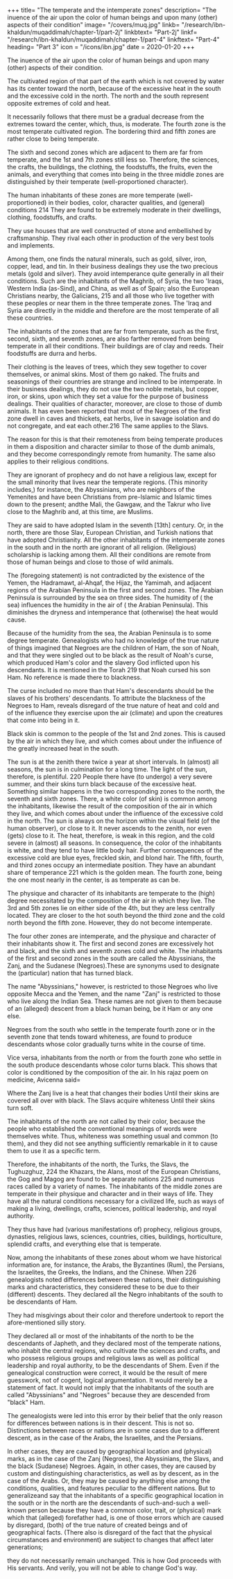 +++
title= "The temperate and the intemperate zones"
description= "The inuence of the air upon the color of human beings and upon many (other) aspects of their condition"
image= "/covers/muq.jpg"
linkb= "/research/ibn-khaldun/muqaddimah/chapter-1/part-2j"
linkbtext= "Part-2j"
linkf= "/research/ibn-khaldun/muqaddimah/chapter-1/part-4"
linkftext= "Part-4"
heading= "Part 3"
icon = "/icons/ibn.jpg"
date = 2020-01-20
+++

<!-- THIRD PREFATORY DISCUSSION -->

The inuence of the air upon the color of human beings and upon many (other) aspects of their condition.

The cultivated region of that part of the earth which is not covered by water has its center toward the north, because of the
excessive heat in the south and the excessive cold in the north. The north and the
south represent opposite extremes of cold and heat. 

It necessarily follows that there must be a gradual decrease from the extremes toward the center, which, thus, is
moderate. The fourth zone is the most temperate cultivated region.
The bordering third and fifth zones are rather close to being temperate. 

The sixth and second zones which are adjacent to them are far from temperate, and the 1st and 7th zones still less so. Therefore, the sciences, the crafts, the buildings, the clothing, the foodstuffs, the fruits, even the animals, and everything that comes
into being in the three middle zones are distinguished by their temperate (well-proportioned character). 

The human inhabitants of these zones are more temperate (well-proportioned) in their bodies, color, character qualities, and (general) conditions 214 They are found to be extremely moderate in their dwellings, clothing, foodstuffs, and crafts. 

They use houses that are well constructed of stone and embellished by craftsmanship. They rival each other in production of the very best tools and implements. 

Among them, one finds the natural minerals, such as gold, silver, iron, copper, lead, and tin. In their business dealings they use the two precious metals (gold and silver). They avoid intemperance quite generally in all their conditions. Such are the inhabitants of the Maghrib, of Syria, the two 'Iraqs, Western India (as-Sind), and China, as well as of Spain; also the European
Christians nearby, the Galicians, 215 and all those who live together with these peoples or near them in the three temperate zones. The 'Iraq and Syria are directly in the middle and therefore are the most temperate of all these countries.

The inhabitants of the zones that are far from temperate, such as the first, second, sixth, and seventh zones, are also farther removed from being temperate in all their conditions. Their buildings are of clay and reeds. Their foodstuffs are durra and herbs. 

Their clothing is the leaves of trees, which they sew together to cover themselves, or animal skins. Most of them go naked. The fruits and seasonings of their countries are strange and inclined to be intemperate. In their business dealings,
they do not use the two noble metals, but copper, iron, or skins, upon which they set a value for the purpose of business dealings. Their qualities of character, moreover, are close to those of dumb animals. It has even been reported that most of the
Negroes of the first zone dwell in caves and thickets, eat herbs, live in savage isolation and do not congregate, and eat each other.216 The same applies to the Slavs. 

The reason for this is that their remoteness from being temperate produces in them a disposition and character similar to those of the dumb animals, and they become correspondingly remote from humanity. The same also applies to their religious conditions. 

They are ignorant of prophecy and do not have a religious law, except for the small minority that lives near the temperate regions. (This minority includes,) for instance, the Abyssinians, who are neighbors of the Yemenites and have been Christians from pre-Islamic and Islamic times down to the present; andthe Mali, the Gawgaw, and the Takrur who live close to the Maghrib and, at this time, are Muslims. 

They are said to have adopted Islam in the seventh [13th] century. Or, in the north, there are those Slav, European Christian, and Turkish nations that have adopted Christianity. All the other inhabitants of the intemperate zones in the south and in the north are ignorant of all religion. (Religious) scholarship is lacking among them. All their conditions are remote from those of
human beings and close to those of wild animals.

The (foregoing statement) is not contradicted by the existence of the Yemen, the Hadramawt, al-Ahqaf, the Hijaz, the Yamimah, and adjacent regions of the Arabian Peninsula in the first and second zones. The Arabian Peninsula is surrounded by the sea on three sides. The humidity of ( the sea) influences the humidity in the air of ( the Arabian Peninsula). This diminishes the
dryness and intemperance that (otherwise) the heat would cause. 

Because of the humidity from the sea, the Arabian Peninsula is to some degree temperate. Genealogists who had no knowledge of the true nature of things imagined that Negroes are the children of Ham, the son of Noah, and that they were singled
out to be black as the result of Noah's curse, which produced Ham's color and the slavery God inflicted upon his descendants. It is mentioned in the Torah 219 that Noah cursed his son Ham. No reference is made there to blackness. 

The curse included no more than that Ham's descendants should be the slaves of his brothers' descendants. To attribute the blackness of the Negroes to Ham, reveals disregard of the true nature of heat and cold and of the influence they exercise upon the air (climate) and upon the creatures that come into being in it. 

Black skin is common to the people of the 1st and 2nd zones. This is caused by the air in which they live, and which comes about under the influence of the greatly increased heat in the south. 

The sun is at the zenith there twice a year at short intervals. In (almost) all seasons, the sun is in culmination for a
long time. The light of the sun, therefore, is plentiful. 220 People there have (to
undergo) a very severe summer, and their skins turn black because of the excessive
heat. Something similar happens in the two corresponding zones to the north, the
seventh and sixth zones. There, a white color (of skin) is common among the
inhabitants, likewise the result of the composition of the air in which they live, and
which comes about under the influence of the excessive cold in the north. The sun is
always on the horizon within the visual field (of the human observer), or close to it.
It never ascends to the zenith, nor even (gets) close to it. The heat, therefore, is weak
in this region, and the cold severe in (almost) all seasons. In consequence, the color
of the inhabitants is white, and they tend to have little body hair. Further
consequences of the excessive cold are blue eyes, freckled skin, and blond hair.
The fifth, fourth, and third zones occupy an intermediate position. They have
an abundant share of temperance 221 which is the golden mean. The fourth zone,
being the one most nearly in the center, is as temperate as can be. 

The physique and character of its inhabitants are temperate to the (high) degree necessitated by the composition of the air in which they live. The 3rd and 5th zones lie on either side of the 4th, but they are less centrally located. They are closer to the hot south beyond the third zone and the cold north beyond the fifth zone. However, they do not become intemperate.

The four other zones are intemperate, and the physique and character of their inhabitants show it. The first and second zones are excessively hot and black, and the sixth and seventh zones cold and white. The inhabitants of the first and second zones in the south are called the Abyssinians, the Zanj, and the Sudanese (Negroes).These are synonyms used to designate the (particular) nation that has turned black. 

The name "Abyssinians," however, is restricted to those Negroes who live opposite Mecca and the Yemen, and the name "Zanj" is restricted to those who live along the Indian Sea. These names are not given to them because of an (alleged) descent from a black human being, be it Ham or any one else. 

Negroes from the south who settle in the temperate fourth zone or in the seventh zone that tends toward whiteness, are found to produce descendants whose color gradually turns white in the course of time. 
 
Vice versa, inhabitants from the north or from the fourth zone who settle in the south produce descendants whose color turns black. This shows that color is conditioned by the composition of the air. In his rajaz poem on medicine, Avicenna
said= 

Where the Zanj live is a heat that changes their bodies
Until their skins are covered all over with black.
The Slavs acquire whiteness
Until their skins turn soft.

The inhabitants of the north are not called by their color, because the people who established the conventional meanings of words were themselves white. Thus, whiteness was something usual and common (to them), and they did not see anything sufficiently remarkable in it to cause them to use it as a specific term. 

Therefore, the inhabitants of the north, the Turks, the Slavs, the Tughuzghuz, 224 the Khazars, the Alans, most of the European Christians, the Gog and Magog are found to be separate nations 225 and numerous races called by a variety of names.
The inhabitants of the middle zones are temperate in their physique and character and in their ways of life. They have all the natural conditions necessary for a civilized life, such as ways of making a living, dwellings, crafts, sciences, political leadership, and royal authority. 

They thus have had (various manifestations of) prophecy, religious groups, dynasties, religious laws, sciences, countries, cities,
buildings, horticulture, splendid crafts, and everything else that is temperate.

Now, among the inhabitants of these zones about whom we have historical information are, for instance, the Arabs, the Byzantines (Rum), the Persians, the Israelites, the Greeks, the Indians, and the Chinese. When 226 genealogists noted differences between these nations, their distinguishing marks and characteristics, they considered these to be due to their (different) descents. They declared all the Negro inhabitants of the south to be descendants of Ham. 

They had misgivings about their color and therefore undertook to report the afore-mentioned silly story.

They declared all or most of the inhabitants of the north to be the descendants of Japheth, and they declared most of the temperate nations, who inhabit the central regions, who cultivate the sciences and crafts, and who possess religious groups and
religious laws as well as political leadership and royal authority, to be the
descendants of Shem. Even if the genealogical construction were correct, it would
be the result of mere guesswork, not of cogent, logical argumentation. It would
merely be a statement of fact. It would not imply that the inhabitants of the south are
called "Abyssinians" and "Negroes" because they are descended from "black" Ham.

The genealogists were led into this error by their belief that the only reason for differences between nations is in their descent. This is not so. Distinctions between races or nations are in some cases due to a different descent, as in the case of the Arabs, the Israelites, and the Persians. 

In other cases, they are caused by geographical location and (physical) marks, as in the case of the Zanj (Negroes), the
Abyssinians, the Slavs, and the black (Sudanese) Negroes. Again, in other cases, they are caused by custom and distinguishing characteristics, as well as by descent, as in the case of the Arabs. Or, they may be caused by anything else among the
conditions, qualities, and features peculiar to the different nations. But to generalizeand say that the inhabitants of a specific geographical location in the south or in the north are the descendants of such-and-such a well-known person because they have a common color, trait, or (physical) mark which that (alleged) forefather had, is one of those errors which are caused by disregard, (both) of the true nature of created beings and of geographical facts. (There also is disregard of the fact that the physical circumstances and environment) are subject to changes that affect later generations;

they do not necessarily remain unchanged.
This is how God proceeds with His servants. And verily, you will not be able
to change God's way.
